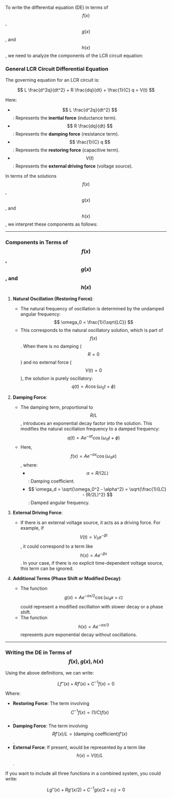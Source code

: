To write the differential equation (DE) in terms of $$ f(x) $$, $$ g(x) $$, and $$ h(x) $$, we need to analyze the components of the LCR circuit equation:

### General LCR Circuit Differential Equation
The governing equation for an LCR circuit is:

$$
L \frac{d^2q}{dt^2} + R \frac{dq}{dt} + \frac{1}{C} q = V(t)
$$

Here:
- $$ L \frac{d^2q}{dt^2} $$: Represents the **inertial force** (inductance term).
- $$ R \frac{dq}{dt} $$: Represents the **damping force** (resistance term).
- $$ \frac{1}{C} q $$: Represents the **restoring force** (capacitive term).
- $$ V(t) $$: Represents the **external driving force** (voltage source).

In terms of the solutions $$ f(x) $$, $$ g(x) $$, and $$ h(x) $$, we interpret these components as follows:

---

### Components in Terms of $$ f(x) $$, $$ g(x) $$, and $$ h(x) $$
1. **Natural Oscillation (Restoring Force)**:
   - The natural frequency of oscillation is determined by the undamped angular frequency:
     $$
     \omega_0 = \frac{1}{\sqrt{LC}}
     $$
   - This corresponds to the natural oscillatory solution, which is part of $$ f(x) $$. When there is no damping ($$ R = 0 $$) and no external force ($$ V(t) = 0 $$), the solution is purely oscillatory:
     $$
     q(t) = A \cos(\omega_0 t + \phi)
     $$

2. **Damping Force**:
   - The damping term, proportional to $$ R/L $$, introduces an exponential decay factor into the solution. This modifies the natural oscillation frequency to a damped frequency:
     $$
     q(t) = A e^{-\alpha t} \cos(\omega_d t + \phi)
     $$
   - Here, $$ f(x) = A e^{-\alpha x} \cos(\omega_d x) $$, where:
     - $$ \alpha = R / (2L) $$: Damping coefficient.
     - $$ \omega_d = \sqrt{\omega_0^2 - \alpha^2} = \sqrt{\frac{1}{LC} - (R/2L)^2} $$: Damped angular frequency.

3. **External Driving Force**:
   - If there is an external voltage source, it acts as a driving force. For example, if $$ V(t) = V_0 e^{-\beta t} $$, it could correspond to a term like $$ h(x) = A e^{-\beta x} $$. In your case, if there is no explicit time-dependent voltage source, this term can be ignored.

4. **Additional Terms (Phase Shift or Modified Decay)**:
   - The function $$ g(x) = A e^{-\alpha x / 2} \cos(\omega_d x + c) $$ could represent a modified oscillation with slower decay or a phase shift.
   - The function $$ h(x) = A e^{-\alpha x / 3} $$ represents pure exponential decay without oscillations.

---

### Writing the DE in Terms of $$ f(x), g(x), h(x) $$
Using the above definitions, we can write:

$$
L f''(x) + R f'(x) + C^{-1} f(x) = 0
$$

Where:
- **Restoring Force**: The term involving $$ C^{-1} f(x) = (1/C) f(x) $$.
- **Damping Force**: The term involving $$ R f'(x)/L = (\text{damping coefficient}) f'(x) $$.
- **External Force**: If present, would be represented by a term like $$ h(x) = V(t)/L$$.

If you want to include all three functions in a combined system, you could write:

$$
L g''(x) + R g'(x/2) + C^{-1} g(x/2 + c_1)=0
$$
